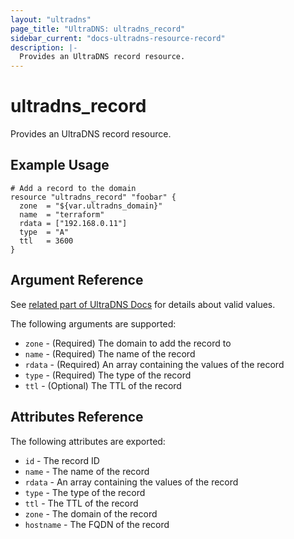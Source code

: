```yaml
---
layout: "ultradns"
page_title: "UltraDNS: ultradns_record"
sidebar_current: "docs-ultradns-resource-record"
description: |-
  Provides an UltraDNS record resource.
---
```


# ultradns\_record

Provides an UltraDNS record resource.

## Example Usage

```hcl
# Add a record to the domain
resource "ultradns_record" "foobar" {
  zone  = "${var.ultradns_domain}"
  name  = "terraform"
  rdata = ["192.168.0.11"]
  type  = "A"
  ttl   = 3600
}
```

## Argument Reference

See [related part of UltraDNS Docs](https://restapi.ultradns.com/v1/docs#post-rrset) for details about valid values.

The following arguments are supported:

* `zone` - (Required) The domain to add the record to
* `name` - (Required) The name of the record
* `rdata` - (Required) An array containing the values of the record
* `type` - (Required) The type of the record
* `ttl` - (Optional) The TTL of the record

## Attributes Reference

The following attributes are exported:

* `id` - The record ID
* `name` - The name of the record
* `rdata` - An array containing the values of the record
* `type` - The type of the record
* `ttl` - The TTL of the record
* `zone` - The domain of the record
* `hostname` - The FQDN of the record
